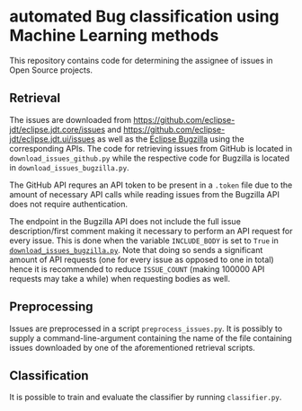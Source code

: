 # automated Bug classification using Machine Learning methods

This repository contains code for determining the assignee of issues in Open Source projects.

## Retrieval
The issues are downloaded from <https://github.com/eclipse-jdt/eclipse.jdt.core/issues> and <https://github.com/eclipse-jdt/eclipse.jdt.ui/issues> as well as the [Eclipse Bugzilla](https://bugs.eclipse.org) using the corresponding APIs. The code for retrieving issues from GitHub is located in `download_issues_github.py` while the respective code for Bugzilla is located in `download_issues_bugzilla.py`.

The GitHub API requres an API token to be present in a `.token` file due to the amount of necessary API calls while reading issues from the Bugzilla API does not require authentication.

The endpoint in the Bugzilla API does not include the full issue description/first comment making it necessary to perform an API request for every issue. This is done when the variable `INCLUDE_BODY` is set to `True` in [`download_issues_bugzilla.py`](download_issues_bugzilla.py).
Note that doing so sends a significant amount of API requests (one for every issue as opposed to one in total) hence it is recommended to reduce `ISSUE_COUNT` (making 100000 API requests may take a while) when requesting bodies as well.

## Preprocessing
Issues are preprocessed in a script `preprocess_issues.py`.
It is possibly to supply a command-line-argument containing the name of the file containing issues downloaded by one of the aforementioned retrieval scripts.

## Classification
It is possible to train and evaluate the classifier by running `classifier.py`.